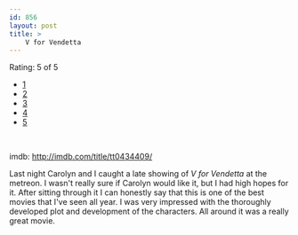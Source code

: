 ```yaml
---
id: 856
layout: post
title: >
    V for Vendetta
---
```


Rating: 5 of 5 <ul class='star-rating'><li><a href='#' class='one-star-full'>1</a></li><li><a href='#' class='two-stars-full'>2</a></li><li><a href='#' class='three-stars-full'>3</a></li><li><a href='#' class='four-stars-full'>4</a></li><li><a href='#' class='five-stars-full'>5</a></li></ul>

<p>&nbsp;</p>

imdb: <a href="http://imdb.com/title/tt0434409/">http://imdb.com/title/tt0434409/</a>

Last night Carolyn and I caught a late showing of <em>V for Vendetta</em> at the metreon. I wasn't really sure if Carolyn would like it, but I had high hopes for it. After sitting through it I can honestly say that this is one of the best movies that I've seen all year. I was very impressed with the thoroughly developed plot and development of the characters. All around it was a really great movie.
